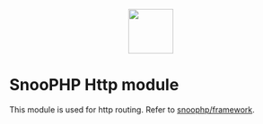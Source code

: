 <p align="center"><img src="https://image.ibb.co/mHMgrm/snoophp.png" width="80"></p>

# SnooPHP Http module

This module is used for http routing. Refer to [snoophp/framework](https://github.com/snoophp/framework).